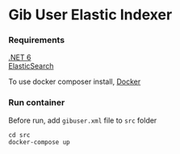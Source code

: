 # Gib User Elastic Indexer

### Requirements

[.NET 6](https://dotnet.microsoft.com/en-us/download/dotnet/6.0)<br>
[ElasticSearch](https://www.elastic.co/downloads/elasticsearch)

To use docker composer install, [Docker](https://www.docker.com/products/docker-desktop)<br>

### Run container

Before run, add `gibuser.xml` file to `src` folder

```
cd src
docker-compose up
```
